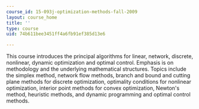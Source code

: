```yaml
---
course_id: 15-093j-optimization-methods-fall-2009
layout: course_home
title: ''
type: course
uid: 74b611bee3451ff4a6fb91ef385d13e6

---
```

This course introduces the principal algorithms for linear, network, discrete, nonlinear, dynamic optimization and optimal control. Emphasis is on methodology and the underlying mathematical structures. Topics include the simplex method, network flow methods, branch and bound and cutting plane methods for discrete optimization, optimality conditions for nonlinear optimization, interior point methods for convex optimization, Newton's method, heuristic methods, and dynamic programming and optimal control methods.
